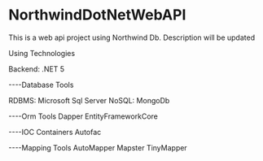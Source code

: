 # NorthwindDotNetWebAPI

This is a web api project using Northwind Db. Description will be updated

Using Technologies

Backend: .NET 5

----Database Tools

RDBMS: Microsoft Sql Server
NoSQL: MongoDb

----Orm Tools
Dapper
EntityFrameworkCore

----IOC Containers
Autofac

----Mapping Tools
AutoMapper
Mapster
TinyMapper
